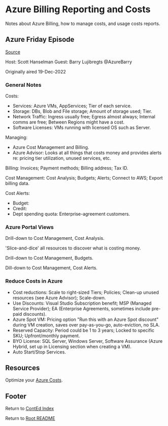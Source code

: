 # Azure Billing Reporting and Costs

Notes about Azure Billing, how to manage costs, and usage costs reports.

## Azure Friday Episode

[Source](https://learn.microsoft.com/en-us/shows/azure-friday/managing-reporting-and-reducing-your-costs-in-azure)

Host: Scott Hanselman
Guest: Barry Lujibregts @AzureBarry

Originally aired 19-Dec-2022

### General Notes

Costs:

- Services: Azure VMs, AppServices; Tier of each service.
- Storage: DBs, Blob and File storage; Amount of storage used; Tier.
- Network Traffic: Ingress usually free; Egress almost always; Internal comms are free; Between Regions might have a cost.
- Software Licenses: VMs running with licensed OS such as Server.

Managing:

- Azure Cost Management and Billing.
- Azure Advisor: Looks at all things that costs money and provides alerts re: pricing tier utilization, unused services, etc.

Billing: Invoices; Payment methods; Billing address; Tax ID.

Cost Management: Cost Analysis; Budgets; Alerts; Connect to AWS; Export billing data.

Cost Alerts:

- Budget:
- Credit:
- Dept spending quota: Enterprise-agreement customers.

### Azure Portal Views

Drill-down to Cost Management, Cost Analysis.

'Slice-and-dice' all resources to discover what is costing money.

Drill-down to Cost Management, Budgets.

Dill-down to Cost Management, Cost Alerts.

### Reduce Costs in Azure

- Cost reductions: Scale to right-sized Tiers; Policies; Clean-up unused resources (see Azure Advisor); Scale-down.
- Use Discounts: Visual Studio Subscription benefit; MSP (Managed Service Provider); EA (Enterprise Agreements, sometimes include pre-paid discounts).
- Azure Spot VM: Pricing option "Run this with an Azure Spot discount" during VM creation, saves over pay-as-you-go, auto-eviction, no SLA.
- Reserved Capacity: Period could be 1 to 3 years; Locked to specific SKU; Upfront/monthly payment.
- BYO License: SQL Server, Windows Server, Software Assurance (Azure Hybrid, set up in Licensing section when creating a VM).
- Auto Start/Stop Services.

## Resources

Optimize your [Azure Costs](https://azure.microsoft.com/en-us/solutions/cost-optimization/).

## Footer

Return to [ContEd Index](./conted-index.html)

Return to [Root README](../README.html)
